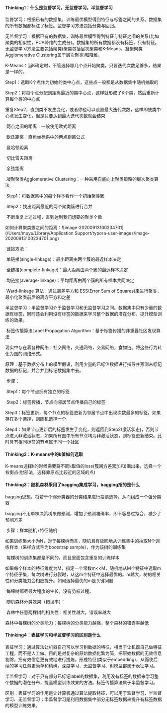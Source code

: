 #### Thinking1：什么是监督学习，无监督学习，半监督学习

监督学习：根据已有的数据集，训练最优模型得到特征与标签之间的关系。数据集的所有数据都标注了标签。监督学习方法包括分类与回归。

无监督学习：根据已有的数据集，训练最优模型得到特征与特征之间的关系(比如聚类的相似性，PCA降维的主成分)。数据集的所有数据都没有标签，只有特征。无监督学习方法主要包括聚类(聚类包括层次聚类和K-Means，凝聚聚类Agglomerative Clustering属于层次聚类)和降维。

​	K-Means：当K确定时，不管选择哪几个点开始聚类，只要迭代次数足够多，结果是一样的。

​		Step1：选取K个点作为初始的类中心点，这些点一般都是从数据集中随机抽取的

​		Step2：将每个点分配到距离最近的类中心点，这样就形成了K个类，然后重新计算每个类的中心点

​		重复Step2，直到类不发生变化，或者你也可以设置最大迭代次数，这样即使类中心点发生变化，但是只要达到最大迭代次数就会结束

​		两点之间的距离：一般使用欧式距离

​			欧氏距离：直角坐标系中的两点距离公式

​				曼哈顿距离

​				切比雪夫距离

​				余弦距离

​	凝聚聚类Agglomerative Clustering：一种采用自底向上聚类策略的层次聚类算法

​		Step1：将数据集中的每个样本看作一个初始聚类簇

​		Step2：找出距离最近的两个聚类簇进行合并

​		不断重复上述过程，直到达到我们想要的聚类个数

​		如何计算聚类簇之间的距离：![image-20200913100234701](/Users/muyu/Library/Application Support/typora-user-images/image-20200913100234701.png)

​		链接方法：

​			单链接(single-linkage)：最小距离由两个簇的最近样本决定

​			全链接(complete-linkage)：最大距离由两个簇的最远样本决定

​			均链接(average-linkage)：平均距离由两个簇的所有样本共同决定

​			Ward-linkage 算法：通过离差平方和 ESS(Error Sum of Squares)来进行聚类，最小化聚类前后的离方平方和之差

半监督学习：半监督学习介于监督学习和无监督学习之间。数据集中只有少量的数据有标签，同时还会利用没有标签的数据来学习整个数据的潜在分布，提升模型训练的效果。

​	标签传播算法Label Propagation Algorithm：基于标签传播的非重叠社区发现算法

​		现实中存在着各种网络：社交网络，交通网络，交易网络，食物链。将这些行为转化为图的网络形式。

​		原理：基于数据分布上的模型假设，利用少量的已标注数据进行指导并预测未标记数据的标记，并合并到标记数据集中去。

​		步骤：

​			Step1：每个节点拥有独立的标签

​			Step2：标签传播，节点向邻居节点传播自己的标签

​			Step3：标签更新，每个节点的标签更新为邻居节点中出现次数最多的标签。如果存在多个选择，则随机选择一个

​			Step4：如果节点更新后的标签发生了变化，则返回到Step2(激活状态)，否则节点进入非激活状态，如果所有图中所有节点均为非激活状态，则标签更新结束。此时具有相同标签的节点属于同一个社区

#### Thinking2：K-means中的k值如何选取

​	K-means选择k的时候需要将不同k取值的loss(簇间方差累加和)画出来，选择一个权衡点(肘部法，选择靠原点比较近的区域的点)

#### Thinking3：随机森林采用了bagging集成学习，bagging指的是什么

​	bagging思想，将若干个弱分类器的分类结果进行投票选择，从而组成一个强分类器

​	bagging不用单棵决策树来做预测，增加了预测准确率，即不容易过拟合，减少了预测方差

​	步骤：样本随机+特征随机

​		如果训练集大小为N，对于每棵树而言，随机且有放回地从训练集中的抽取N个训练样本（采样方式称为bootstrap sample），作为该树的训练集

​		每棵树的训练集都是不同的，而且里面包含重复的训练样本

​			如果每个样本的特征维度为M，指定一个常数m<<M，随机地从M个特征中选取m个特征子集，每次树进行分裂时，从这m个特征中选择最优的。m越大，树的相关性和分类能力会相应提升。如何选择最优的m是关键问题

​		每棵树都尽最大程度的生长，没有剪枝过程。

​	随机森林分类效果（错误率）：

​		森林中任意两棵树的相关性：相关性越大，错误率越大

​		森林中每棵树的分类能力：每棵树的分类能力越强，整个森林的错误率越低

#### Thinking4：表征学习和半监督学习的区别是什么

​	表征学习：通过算法让机器自己可以学习到数据的特征，相当于让机器自己做特征工程，而不是人工做。目的是对复杂的原始数据化繁为简，把原始数据的无效信息剔除，把有效信息更有效地进行提炼，形成特征(类似于embedding)，从而使后续的学习任务更简单和精确。深度学习、无监督学习、树模型都属于表征学习。

​	半监督学习：对于只有部分已标记label的数据集，利用没有标签的数据来学习整个数据的潜在分布，提高模型训练效果的方法。标签传播算法属于半监督学习。

​	区别：表征学习的作用是让计算机通过算法提取特征，可以用于监督学习、半监督学习、无监督学习；半监督学习是利用数据集中部分无标签数据来提升有标签数据的模型训练效果。